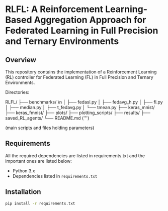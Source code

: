 # RLFL: A Reinforcement Learning-Based Aggregation Approach for Federated Learning in Full Precision and Ternary Environments

## Overview

This repository contains the implementation of a Reinforcement Learning (RL) controller for Federated Learning (FL) in Full Precision and Ternary Environments. 

Directories:

RLFL/
├── benchmarks/ \n
│   ├── fedasl.py
│   ├── fedavg_h.py
│   ├── fl.py
│   ├── median.py
│   ├── t_fedavg.py
│   └── tmean.py
├── keras_mnist/
├── keras_fmnist/
├── plots/
├── plotting_scripts/
├── results/
├── saved_RL_agents/
└── README.md
(''')


(main scripts and files holding parameters)


## Requirements
All the required dependencies are listed in requirements.txt and the important ones are listed below:
- Python 3.x
- Dependencies listed in `requirements.txt`

## Installation

```bash
pip install -r requirements.txt
